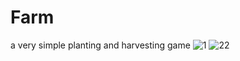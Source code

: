 # Farm
a very simple planting and harvesting game
![1](https://user-images.githubusercontent.com/28567344/199344661-ef389761-8778-44ef-8e0f-f7b1fafe8092.png)
![22](https://user-images.githubusercontent.com/28567344/199344676-3852e7b7-7baf-493f-b1bd-c0f32c83808f.png)
